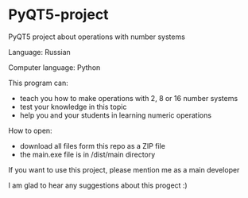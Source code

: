 # PyQT5-project
PyQT5 project about operations with number systems

Language: Russian

Computer language: Python

This program can:
- teach you how to make operations with 2, 8 or 16 number systems
- test your knowledge in this topic
- help you and your students in learning numeric operations

How to open:
- download all files form this repo as a ZIP file
- the main.exe file is in /dist/main directory

If you want to use this project, please mention me as a main developer

I am glad to hear any suggestions about this progect :)
